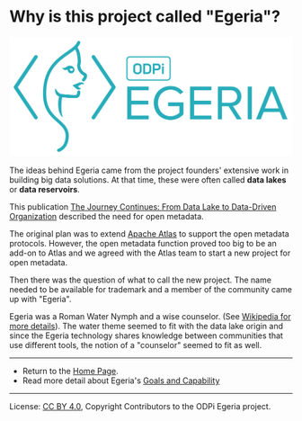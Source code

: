 <!-- SPDX-License-Identifier: CC-BY-4.0 -->
<!-- Copyright Contributors to the ODPi Egeria project 2020. -->

# Why is this project called "Egeria"?

![Egeria Logo](../../../assets/img/egeria2.png#pagewidth)

The ideas behind Egeria came from the project founders' extensive work in
building big data solutions.  At that time, these were
often called **data lakes** or **data reservoirs**.

This publication 
[The Journey Continues: From Data Lake to Data-Driven Organization](https://www.redbooks.ibm.com/redpapers/pdfs/redp5486.pdf)
described the need for open metadata.

The original plan was to extend [Apache Atlas](http://atlas.apache.org)
to support the open metadata protocols.  However, the open metadata function
proved too big to be an add-on to Atlas and we agreed with the
Atlas team to start a new project for open metadata.

Then there was the question of what to call the new project.
The name needed to be available for trademark and a member of the
community came up with "Egeria".

Egeria was a Roman Water Nymph and a wise counselor.
(See [Wikipedia for more details](https://en.wikipedia.org/wiki/Egeria_%28mythology%29 )).
The water theme seemed to fit with the data lake origin and since
the Egeria technology shares knowledge between communities that
use different tools, the notion of a "counselor" seemed to fit as well.

----
* Return to the [Home Page](../../../index.md).
* Read more detail about Egeria's [Goals and Capability](..)

----
License: [CC BY 4.0](https://creativecommons.org/licenses/by/4.0/),
Copyright Contributors to the ODPi Egeria project.